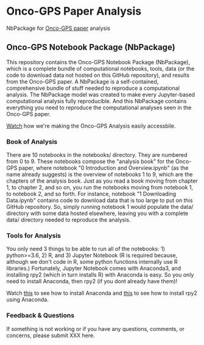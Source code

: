 # Onco-GPS Paper Analysis

NbPackage for [Onco-GPS paper]() analysis

## Onco-GPS Notebook Package (NbPackage)
This repository contains the Onco-GPS Notebook Package (NbPackage), which is a complete bundle of computational notebooks, tools, data (or the code to download data not hosted on this GitHub repository), and results from the Onco-GPS paper. A NbPackage is a self-contained, comprehensive bundle of stuff needed to reproduce a computational analysis. The NbPackage model was created to make every Jupyter-based computational analysis fully reproducible. And this NbPackage contains everything you need to reproduce the computational analyses seen in the Onco-GPS paper. 

[Watch](https://www.youtube.com/watch?v=Tph5BVYcbUA) how we're making the Onco-GPS Analysis easily accessbile.

### Book of Analysis
There are 10 notebooks in the notebooks/ directory. They are numbered from 0 to 9. These notebooks compose the "analysis book" for the Onco-GPS paper, where notebook "0 Introduction and Overview.ipynb" (as the name already suggests) is the overview of notebooks 1 to 9, which are the chapters of the analysis book. Just as you read a book moving from chapter 1, to chapter 2, and so on, you run the notebooks moving from notebook 1, to notebook 2, and so forth. For instance, notebook "1 Downloading Data.ipynb" contains code to download data that is too large to put on this GitHub repository. So, simply running notebook 1 would populate the data/ directory with some data hosted elsewhere, leaving you with a complete data/ directory needed to reproduce the analysis.

### Tools for Analysis
You only need 3 things to be able to run all of the notebooks: 1) python>=3.6, 2) R, and 3) Jupyter Notebook (R is required because, although we don't code in R, some python functions internally use R libraries.) Fortunately, Jupyter Notebook comes with Anaconda3, and installing rpy2 (which in turn installs R) with Anaconda is easy. So you only need to install Anaconda, then rpy2 (if you dont already have them)! 

Watch [this](https://youtu.be/xKGaGXmy8j4) to see how to install Anaconda and [this](https://youtu.be/sm_zyacx6C0) to see how to install rpy2 using Anaconda.

### Feedback & Questions
If something is not working or if you have any questions, comments, or concerns, please submit XXX here.
